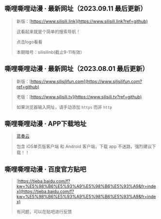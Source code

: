 ## 嘶哩嘶哩动漫 · 最新网址（2023.09.11 最后更新）
> 新版：[https://www.silisili.link](https://www.silisili.link?ref=github)
> 
> 这看起来就是个简单的搜索导航！
> 
> 点击logo看看
> 
> 本期暗号：silisilinb(截止9-11有效）
## 嘶哩嘶哩动漫 · 最新网址（2023.08.01 最后更新）
> 新版：[https://www.silisilifun.com](https://www.silisilifun.com?ref=github)
>
> 老版：[https://www.silisili.tv](https://www.silisili.tv?ref=github)
> 
> 如果浏览器输入网址，请手动添加 `https` 而非 `http`



## 嘶哩嘶哩动漫 · APP下载地址
> [蓝奏云](https://silisili.lanzouw.com/iehST13dv50j?ref=github)
>
> 包含 iOS单页版客户端 和 Android 客户端，下载 app 不迷路，强烈建议下载！！


## 嘶哩嘶哩动漫 · 百度官方贴吧
> [https://tieba.baidu.com/f?kw=%E5%98%B6%E5%93%A9%E5%98%B6%E5%93%A9&fr=index](https://tieba.baidu.com/f?kw=%E5%98%B6%E5%93%A9%E5%98%B6%E5%93%A9&fr=index)
>
> 有问题，可以在贴吧进行反馈
